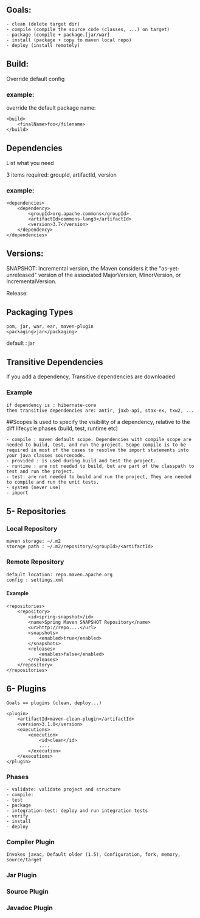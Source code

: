 ## Goals:

    - clean (delete target dir)
    - compile (compile the source code (classes, ...) on target)
    - package (compile + package.[jar/war] 
    - install (package + copy to maven local repo)
    - deploy (install remotely)

## Build:

Override default config

### example:
override the  default package name:

    <build>
        <finalName>foo</filename>
    </build>

## Dependencies

List what you need

3 items required: groupId, artifactId, version

### example:
    
    <dependencies>
        <dependency>
            <groupId>org.apache.commons</groupId>
            <artifactId>commons-lang3</artifactId>
            <version>3.7</version>
        </dependency>
    </dependencies>

## Versions:
SNAPSHOT: Incremental version, the Maven considers it the "as-yet-unreleased" version of the
associated MajorVersion, MinorVersion, or IncrementalVersion.

Release:

## Packaging Types

    pom, jar, war, ear, maven-plugin
    <packaging>jar</packaging>
default : jar

## Transitive Dependencies

If you add a dependency, Transitive dependencies are downloaded
### Example
    if dependency is : hibernate-core
    then transitive dependencies are: antir, jaxb-api, stax-ex, txw2, ...

##Scopes
Is used to specify the visibility of a dependency, relative to the diff lifecycle phases (build, test, runtime etc)

    - compile : maven default scope. Dependencies with compile scope are needed to build, test, and run the project. Scope compile is to be required in most of the cases to resolve the import statements into your java classes sourcecode.
    - provided : is used during build and test the project.
    - runtime : are not needed to build, but are part of the classpath to test and run the project.
    - test: are not needed to build and run the project, They are needed to compile and run the unit tests. 
    - system (never use)
    - import

## 5- Repositories

### Local Repository
    maven storage: ~/.m2
    storage path : ~/.m2/repository/<groupId>/<artifactId>
### Remote Repository
    default location: repo.maven.apache.org
    config : settings.xml
#### Example
```
<repositories>
    <repository>
        <id>spring-snapshot</id>
        <name>Spring Maven SNAPSHOT Repository</name>
        <ur>http://repo....</url>
        <snapshots>
            <enabled>true</enabled>
        </snapshots>
        <releases>
            <enables>false</enabled>
        </releases>
    </repository>
</repositories>
```

## 6- Plugins
    Goals == plugins (clean, deploy...)
```
<plugin>
    <artifactId>maven-clean-plugin</artifactId>
    <version>3.1.0</version>
    <executions>
        <execution>
            <id>clean</id>
            ....
        </execution>
    </executions>
</plugin>
```
### Phases
    - validate: validate project and structure
    - compile:
    - test
    - package
    - integration-test: deploy and run integration tests
    - verify
    - install
    - deploy
### Compiler Plugin
    Invokes javac, Default older (1.5), Configuration, fork, memory, source/target
### Jar Plugin

### Source Plugin

### Javadoc Plugin
